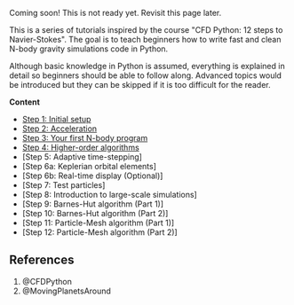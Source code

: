 Coming soon! This is not ready yet. Revisit this page later.


This is a series of tutorials inspired by the course "CFD Python: 12 steps to Navier-Stokes".
The goal is to teach beginners how to write fast and clean N-body gravity simulations code in Python.

Although basic knowledge in Python is assumed, everything is explained in detail so 
beginners should be able to follow along. Advanced topics would be introduced but they
can be skipped if it is too difficult for the reader.

**Content**

- [Step 1: Initial setup](step1.md)
- [Step 2: Acceleration](step2.md)
- [Step 3: Your first N-body program](step3.md)
- [Step 4: Higher-order algorithms](step4.md)
- [Step 5: Adaptive time-stepping]
- [Step 6a: Keplerian orbital elements]
- [Step 6b: Real-time display (Optional)]
- [Step 7: Test particles]
- [Step 8: Introduction to large-scale simulations]
- [Step 9: Barnes-Hut algorithm (Part 1)]
- [Step 10: Barnes-Hut algorithm (Part 2)]
- [Step 11: Particle-Mesh algorithm (Part 1)]
- [Step 12: Particle-Mesh algorithm (Part 2)]



## References
1. @CFDPython
2. @MovingPlanetsAround